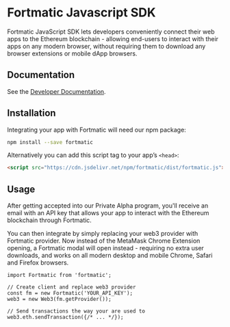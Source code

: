 # Fortmatic Javascript SDK

Fortmatic JavaScript SDK lets developers conveniently connect their web apps
to the Ethereum blockchain - allowing end-users to interact with their apps on
any modern browser, without requiring them to download any browser extensions or
mobile dApp browsers.

## Documentation

See the [Developer Documentation](https://developers.fortmatic.com).

## Installation

Integrating your app with Fortmatic will need our npm package:

```bash
npm install --save fortmatic
```

Alternatively you can add this script tag to your app’s `<head>`:

```html
<script src="https://cdn.jsdelivr.net/npm/fortmatic/dist/fortmatic.js"></script>
```

## Usage

After getting accepted into our Private Alpha program, you'll receive an email
with an API key that allows your app to interact with the Ethereum blockchain
through Fortmatic.

You can then integrate by simply replacing your web3 provider with Fortmatic
provider. Now instead of the MetaMask Chrome Extension opening, a Fortmatic
modal will open instead - requiring no extra user downloads, and works on all
modern desktop and mobile Chrome, Safari and Firefox browsers.

```jspx
import Fortmatic from 'fortmatic';

// Create client and replace web3 provider
const fm = new Fortmatic('YOUR_API_KEY');
web3 = new Web3(fm.getProvider());

// Send transactions the way your are used to
web3.eth.sendTransaction({/* ... */});
```
